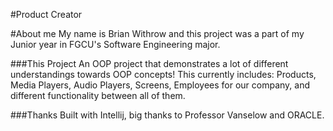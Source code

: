 #Product Creator

#About me
My name is Brian Withrow and this project was a part of my Junior year in FGCU's Software Engineering major.

###This Project
An OOP project that demonstrates a lot of different understandings towards OOP concepts!
This currently includes:
Products, Media Players, Audio Players, Screens, Employees for our company, and different functionality between all of them.

###Thanks
Built with Intellij, big thanks to Professor Vanselow and ORACLE.
